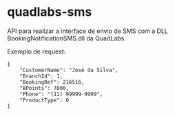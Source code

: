 # quadlabs-sms

API para realizar a interface de envio de SMS com a DLL BookingNotificationSMS.dll da QuadLabs.

Exemplo de request:
```
{
	"CustomerName": "José da Silva",
	"BranchId": 1,
	"BookingRef": 216516,
	"BPoints": 7800,
	"Phone": "(11) 99999-9999",
	"ProductType": 0
}
```
